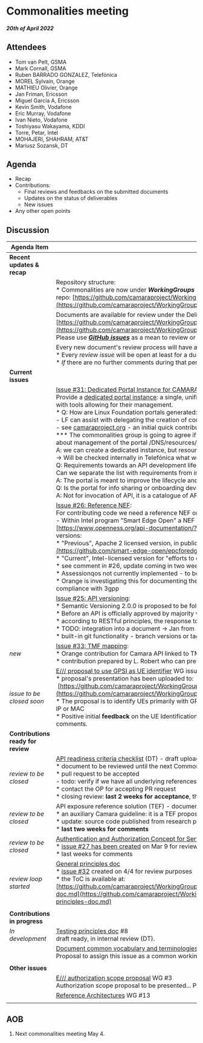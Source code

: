 # Commonalities meeting

#### *20th of April 2022*

## Attendees

* Tom van Pelt, GSMA
* Mark Cornall, GSMA
* Ruben BARRADO GONZALEZ, Telefónica
* MOREL Sylvain, Orange
* MATHIEU Olivier, Orange
* Jan Friman, Ericsson
* Miguel Garcia A, Ericsson
* Kevin Smith, Vodafone
* Eric Murray, Vodafone
* Ivan Nieto, Vodafone
* Toshiyasu Wakayama, KDDI
* Torre, Petar, Intel
* MOHAJERI, SHAHRAM, AT&T
* Mariusz Sozansk, DT

## Agenda

* Recap
* Contributions:
    * Final reviews and feedbacks on the submitted documents
    * Updates on the status of deliverables
    * New issues
* Any other open points

## Discussion

| Agenda Item | Description |
| ----------- | ----------- |
| **Recent updates & recap** |  |
|  | Repository structure:<br>\* Commonalities are now under <i>**WorkingGroups**</i> repo: [https://github.com/camaraproject/WorkingGroups/tree/main/Commonalities](https://github.com/camaraproject/WorkingGroups/tree/main/Commonalities) |
|  | Documents are available for review under the Deliverables directory:<br>[https://github.com/camaraproject/WorkingGroups/blob/main/Commonalities/documentation/Deliverables/](https://github.com/camaraproject/WorkingGroups/blob/main/Commonalities/documentation/Deliverables/)<br>Please use [***GitHub issues***](https://github.com/camaraproject/WorkingGroups/issues?q=is%3Aissue+is%3Aopen+label%3Acommonalities) as a mean to review or verify the status of each deliverable. |
|  | Every new document's review process will have a dedicated GitHub issue:<br>\* Every *review issue* will be open at least for a duration of **4 weeks**.<br>\* *If* there are no further comments during that period we consider the document as <b>*final*</b> and <b>*accepted*</b> by the working group. |
| **Current issues** |  |
|  | [Issue #31: Dedicated Portal Instance for CAMARA](https://github.com/camaraproject/WorkingGroups/issues/31):<br>Provide a [dedicated portal instance](https://github.com/camaraproject/WorkingGroups/blob/main/Commonalities/documentation/Deliverables/API%20Portal%20Capabilities.pdf): a single, unified portal instance for the entire project, hosting the different APIs developed and with tools allowing for their management.<br>\* Q: How are Linux Foundation portals generated:<br>\- LF can assist with delegating the creation of content to a specialized company\.<br>\- see [camaraproject.org](camaraproject.org) - an initial quick contribution, to be revised with LF.<br>**\* The commonalities group is going to agree if there is a need for this portal - please put comments in the issue.**Q: what about management of the portal /DNS/resources/IDM - who would do that?<br>A: we can create a dedicated instance, but resources are needed and need a GO decision for that<br>-> Will be checked internally in Telefónica what would be the commitment level - after the DECISION<br>Q: Requirements towards an API development lifecycle for Camara - definition? Issue gives 2 in 1: req and solution.<br>Can we separate the list with requirements from instatiation of reqs?<br>A: The portal is meant to improve the lifecycle and create a single pane of glass for documentation, API specifications etc.<br>Q: Is the portal for info sharing or onboarding devs and invoke APIs?<br>A: Not for invocation of API, it is a catalogue of APIs and doc, user profiles can be created for Camara contributors |
|  | [Issue #26: Reference NEF](https://github.com/camaraproject/WorkingGroups/issues/26):<br>For contributing code we need a reference NEF on which the code can be based.<br>\- Within Intel program "Smart Edge Open" a NEF complete with minimum features\, implementing API\+schema [https://www.openness.org/api-documentation/?api=nef](https://www.openness.org/api-documentation/?api=nef) , in two versions:<br>\* "Previous", Apache 2 licensed version, in public repository [https://github.com/smart-edge-open/epcforedge](https://github.com/smart-edge-open/epcforedge)<br>\* "Current", Intel-licensed version for "efforts to develop and distribute solutions running on Intel-based products".<br>\* see comment in #26, update coming in two weeks.<br>\* Assessionqos not currently implemented - to be verified<br>\* Orange is investigating this for documenting the differences in implementation by vendors with open source code and their compliance with 3gpp |
|  | [Issue #25: API versioning](https://github.com/camaraproject/WorkingGroups/issues/25):<br>\* Semantic Versioning 2.0.0 is proposed to be followed<br>\* Before an API is officially approved by majority vote in the working group, the version should be < 1.0<br>\* according to RESTful principles, the response to a deprecated API URL should indicate links where the client can go next<br>\* TODO: integration into a document -> Jan from E/// will start a draft<br>\* built-in git functionality - branch versions or tags - to be added by another contributor: any git expert? |
| *new* | [Issue #33: TMF mapping](https://github.com/camaraproject/WorkingGroups/issues/33):<br>\* Orange contribution for Camara API linked to TMF API<br>\* contribution prepared by L. Robert who can present it in detail in next meeting |
| *issue to be closed soon* | [E/// proposal to use GPSI as UE identifier](https://github.com/camaraproject/rep_main/issues/36) WG issue #4<br>\* proposal's presentation has been uploaded to:<br> [https://github.com/camaraproject/WorkingGroups/blob/main/Commonalities/documentation/Deliverables/UE%20identifiers.pptx](https://github.com/camaraproject/WorkingGroups/blob/main/Commonalities/documentation/Deliverables/UE%20identifiers.pptx)<br>\* The proposal is to identify UEs primarily with GPSI (in any existing format either MSISDN or ext identifier) and optionally with UE IP or MAC<br>\* Positive initial **feedback** on the UE Identification proposal presented by E/// in the relevant issue, please provide further comments. |
| **Contributions ready for review** |  |
| *review to be closed* | [API readiness criteria checklist](https://github.com/camaraproject/WorkingGroups/blob/main/Commonalities/documentation/Deliverables/API-Readiness-Checklist.md) (DT) - draft uploaded by DT on Jan 26, [GitHub issue](https://github.com/camaraproject/rep_main/issues/35) #5<br>\* document to be reviewed until the next Commonalities meeting<br>\* pull request to be accepted<br>\- todo: verify if we have all underlying references for security & privacy principles<br>\* contact the OP for accepting PR request<br>\* closing review: **last 2 weeks for acceptance**, then we will try to close the review during our next commonalities meeting |
| *review to be closed* | API exposure reference solution (TEF) - document for review (Feb 4), [GitHub issue](https://github.com/camaraproject/rep_main/issues/41) #1<br>\* an auxiliary Camara guideline: it is a TEF proposal for partners interested in examples of exposing with CAPIF<br>\* update: source code published from research project<br>\* **last two weeks for comments** |
| *review to be closed* | [Authentication and Authorization Concept for Service APIs](https://github.com/camaraproject/WorkingGroups/blob/main/Commonalities/documentation/Deliverables/CAMARA-AuthN-AuthZ-Concept.md)<br>\* [issue #27 has been created](https://github.com/camaraproject/WorkingGroups/issues/27) on Mar 9 for review, please do not hesitate to post comments and reviews!<br>\* last weeks for comments |
| *review loop started* | [General principles doc](https://github.com/camaraproject/rep_main/issues/29) <br>\* [issue #32](https://github.com/camaraproject/WorkingGroups/issues/32) created on 4/4 for review purposes<br>\* the ToC is available at:<br>[https://github.com/camaraproject/WorkingGroups/blob/main/Commonalities/documentation/Deliverables/General-principles-doc.md](https://github.com/camaraproject/WorkingGroups/blob/main/Commonalities/documentation/Deliverables/General-principles-doc.md) |
|  |  |
| **Contributions in progress** |  |
| *In development* | [Testing principles doc](https://github.com/camaraproject/rep_main/issues/28) #8<br>draft ready, in internal review (DT). |
|  | [Document common vocabulary and terminologies across API families => Standard resources description](https://github.com/camaraproject/rep_main/issues/24) WG#10<br>Proposal to assign this issue as a common working group task -> open GLOSSARY |
|  |  |
| **Other issues** |  |
|  | [E/// authorization scope proposal](https://github.com/camaraproject/rep_main/issues/37) WG #3<br>Authorization scope proposal to be presented... Possibly synergy with the auth. concept (WG #27). |
|  | [Reference Architectures](https://github.com/camaraproject/WorkingGroups/issues/13) WG #13 |
|  |  |

## AOB

1. Next commonalities meeting May 4.